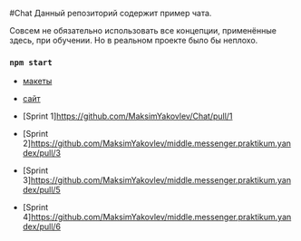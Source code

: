 #Chat
Данный репозиторий содержит пример чата.

Совсем не обязательно использовать все концепции, применённые здесь, при обучении. Но в реальном проекте было бы неплохо.

### `npm start`

* [макеты](https://www.figma.com/file/VWs69DWDScxTgSWDSCGssu/Untitled?node-id=4%3A1407)

* [сайт](https://chat-21f8c7ad.netlify.app)


* [Sprint 1]https://github.com/MaksimYakovlev/Chat/pull/1
* [Sprint 2]https://github.com/MaksimYakovlev/middle.messenger.praktikum.yandex/pull/3
* [Sprint 3]https://github.com/MaksimYakovlev/middle.messenger.praktikum.yandex/pull/5
* [Sprint 4]https://github.com/MaksimYakovlev/middle.messenger.praktikum.yandex/pull/6
